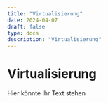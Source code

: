 ```yaml
---
title: "Virtualisierung"
date: 2024-04-07
draft: false
type: docs
description: "Virtualisierung"
---
```


# Virtualisierung

Hier könnte Ihr Text stehen